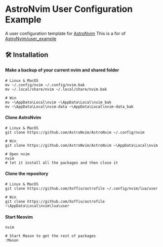 # AstroNvim User Configuration Example

A user configuration template for [AstroNvim](https://github.com/AstroNvim/AstroNvim)
This is a for of [AstroNvim/user_example](https://github.com/AstroNvim/user_example)

## 🛠️ Installation

#### Make a backup of your current nvim and shared folder

```shell
# Linux & MacOS
mv ~/.config/nvim ~/.config/nvim.bak
mv ~/.local/share/nvim ~/.local/share/nvim.bak

# Win
mv ~\AppData\Local\nvim ~\AppData\Local\nvim_bak
mv ~\AppData\Local\nvim-data ~\AppData\Local\nvim-data_bak
```

#### Clone AstroNvim

```shell
# Linux & MacOS
git clone https://github.com/AstroNvim/AstroNvim ~/.config/nvim

# Win
git clone https://github.com/AstroNvim/AstroNvim ~\AppData\Local\nvim
```

```shell
# Open nvim
nvim
# let it install all the packages and then close it
```

#### Clone the repository

```shell
# Linux & MacOS
git clone https://github.com/Xoffio/astrofile ~/.config/nvim/lua/user

# Win
git clone https://github.com/Xoffio/astrofile ~\AppData\Local\nvim\lua\user
```

#### Start Neovim

```shell
nvim

# Start Mason to get the rest of packages
:Mason
```
